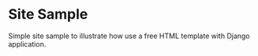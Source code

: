 # Site Sample

Simple site sample to illustrate how use a free HTML template with Django application.